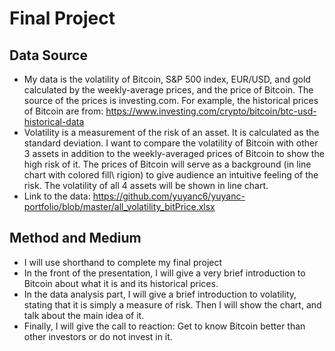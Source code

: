 # Final Project

## Data Source
* My data is the volatility of Bitcoin, S&P 500 index, EUR/USD, and gold calculated by the weekly-average prices, and the price of Bitcoin. The source of the prices is investing.com. For example, the historical prices of Bitcoin are from: https://www.investing.com/crypto/bitcoin/btc-usd-historical-data
* Volatility is a measurement of the risk of an asset. It is calculated as the standard deviation. I want to compare the volatility of Bitcoin with other 3 assets in addition to the weekly-averaged prices of Bitcoin to show the high risk of it. The prices of Bitcoin will serve as a background (in line chart with colored fill\ rigion) to give audience an intuitive feeling of the risk.  The volatility of all 4 assets will be shown in line chart. 
* Link to the data: https://github.com/yuyanc6/yuyanc-portfolio/blob/master/all_volatility_bitPrice.xlsx

## Method and Medium
* I will use shorthand to complete my final project
* In the front of the presentation, I will give a very brief introduction to Bitcoin about what it is and its historical prices.
* In the data analysis part, I will give a brief introduction to volatility, stating that it is simply a measure of risk. Then I will show the chart, and talk about the main idea of it. 
* Finally, I will give the call to reaction: Get to know Bitcoin better than other investors or do not invest in it. 


